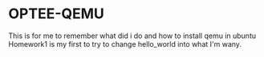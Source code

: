 # OPTEE-QEMU
  This is for me to remember what did i do and how to install qemu in ubuntu<br>
  Homework1 is my first to try to change hello_world into what I'm wany.
